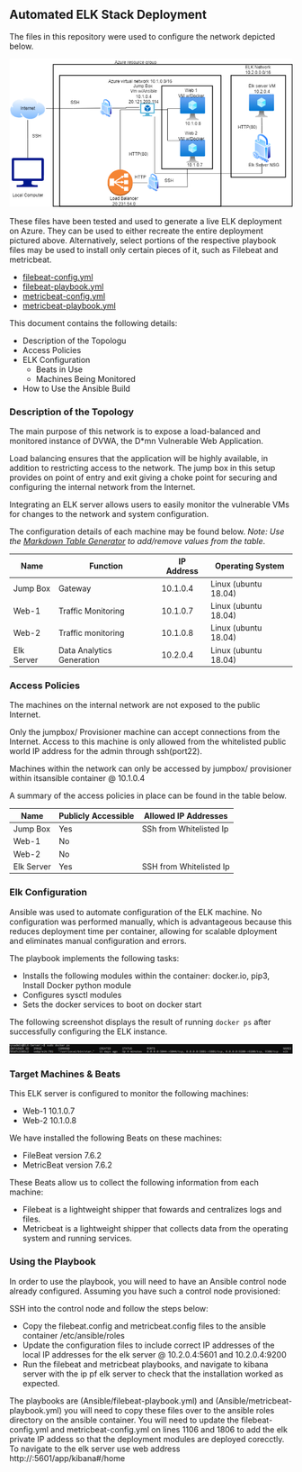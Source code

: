 ## Automated ELK Stack Deployment

The files in this repository were used to configure the network depicted below.

![](Diagrams/Elk_NetworkDiagram.png)

These files have been tested and used to generate a live ELK deployment on Azure. They can be used to either recreate the entire deployment pictured above. Alternatively, select portions of the respective playbook files may be used to install only certain pieces of it, such as Filebeat and metricbeat.

  - [filebeat-config.yml](Ansible/filebeat-config.yml)
  - [filebeat-playbook.yml](Ansible/filebeat-playbook.yml)
  - [metricbeat-config.yml](Ansible/metricbeat-config.yml)
  - [metricbeat-playbook.yml](Ansible/metricbeat-playbook.yml)

This document contains the following details:
- Description of the Topologu
- Access Policies
- ELK Configuration
  - Beats in Use
  - Machines Being Monitored
- How to Use the Ansible Build


### Description of the Topology

The main purpose of this network is to expose a load-balanced and monitored instance of DVWA, the D*mn Vulnerable Web Application.

Load balancing ensures that the application will be highly available, in addition to restricting access to the network. The jump box in this setup provides on point of entry and exit giving a choke point for securing and configuring the internal network from the Internet.

Integrating an ELK server allows users to easily monitor the vulnerable VMs for changes to the network and system configuration.

The configuration details of each machine may be found below.
_Note: Use the [Markdown Table Generator](http://www.tablesgenerator.com/markdown_tables) to add/remove values from the table_.

| Name       | Function                   | IP Address | Operating System     |
|------------|----------------------------|------------|----------------------|
| Jump Box   | Gateway                    | 10.1.0.4   | Linux (ubuntu 18.04) |
| Web-1      | Traffic Monitoring         | 10.1.0.7   | Linux (ubuntu 18.04) |
| Web-2      | Traffic monitoring         | 10.1.0.8   | Linux (ubuntu 18.04) |
| Elk Server | Data Analytics Generation  | 10.2.0.4   | Linux (ubuntu 18.04) |

### Access Policies

The machines on the internal network are not exposed to the public Internet. 

Only the jumpbox/ Provisioner machine can accept connections from the Internet. Access to this machine is only allowed from the whitelisted public world IP address for the admin through ssh(port22).  

Machines within the network can only be accessed by jumpbox/ provisioner within itsansible container @ 10.1.0.4

A summary of the access policies in place can be found in the table below.

| Name       | Publicly Accessible | Allowed IP Addresses    |
|------------|---------------------|-------------------------|
| Jump Box   | Yes                 | SSh from Whitelisted Ip |
| Web-1      | No                  |                         |
| Web-2      | No                  |                         |
| Elk Server | Yes                 | SSH from Whitelisted Ip |

### Elk Configuration

Ansible was used to automate configuration of the ELK machine. No configuration was performed manually, which is advantageous because this reduces deployment time per container, allowing for scalable dployment and eliminates manual configuration and errors.

The playbook implements the following tasks:
- Installs the following modules within the container: docker.io, pip3, Install Docker python module
- Configures sysctl modules
- Sets the docker services to boot on docker start

The following screenshot displays the result of running `docker ps` after successfully configuring the ELK instance.

![](Images/Elk_dockerPs.PNG)

### Target Machines & Beats
This ELK server is configured to monitor the following machines:
- Web-1 10.1.0.7
- Web-2 10.1.0.8

We have installed the following Beats on these machines:
- FileBeat version 7.6.2
- MetricBeat version 7.6.2

These Beats allow us to collect the following information from each machine:
- Filebeat is a lightweight shipper that fowards and centralizes logs and files.
- Metricbeat is a lightweight shipper that collects data from the operating system and running services.

### Using the Playbook
In order to use the playbook, you will need to have an Ansible control node already configured. Assuming you have such a control node provisioned: 

SSH into the control node and follow the steps below:
- Copy the filebeat.config and metricbeat.config files to the ansible container /etc/ansible/roles
- Update the configuration files to include correct IP addresses of the local IP addresses for the elk server @ 10.2.0.4:5601 and 10.2.0.4:9200 
- Run the filebeat and metricbeat playbooks, and navigate to kibana server with the ip pf elk server to check that the installation worked as expected.

 The playbooks are (Ansible/filebeat-playbook.yml) and (Ansible/metricbeat-playbook.yml) you will need to copy these files over to the ansible roles directory on the ansible container.
 You will need to update the filebeat-config.yml and metricbeat-config.yml on lines 1106 and 1806 to add the elk private IP addess so that the deployment modules are deployed corecctly.
 To navigate to the elk server use web address http://<public elk ip>:5601/app/kibana#/home


